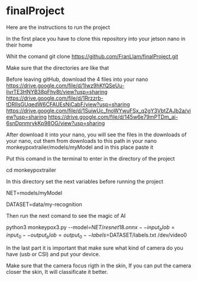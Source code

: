 # finalProject
Here are the instructions to run the project

In the first place you have to clone this repository into your jetson nano in their home
<poner una imagen de donde va>

Whit the comand 
git clone https://github.com/FranLlam/finalProject.git

Make sure that the directories are like that


Before leaving gitHub, download the 4 files into your nano
https://drive.google.com/file/d/1Iwz9hKfQSeUu-liyrTE3HNYB38pFhv8t/view?usp=sharing
https://drive.google.com/file/d/1Rrzzrb-tDRIIsGUqedW6CFAUEsNiCabF/view?usp=sharing
https://drive.google.com/file/d/1SuiwUc_fnoWYwuFSx_q2gY3VbtZAJb2a/view?usp=sharing
https://drive.google.com/file/d/145w6e79mPTDm_ai-6snDpnmrykKp98OG/view?usp=sharing

After download it into your nano, you will see the files in the downloads of your nano, cut them from downloads to this path in your nano monkeypoxtrailer/models/myModel and in this place paste it
 
Put this comand in the terminal to enter in the directory of the project

cd monkeypoxtrailer



In this directory set the next variables before running the project

NET=models/myModel

DATASET=data/my-recognition

Then run the next comand to see the magic of AI 

python3 monkeypox3.py --model=$NET/resnet18.onnx --input_blob=input_0 --output_blob=output_0 --labels=$DATASET/labels.txt /dev/video0

In the last part it is important that make sure what kind of camera do you have (usb or CSI) and put your device. 

Make sure that the camera focus rigth in the skin, If you can put the camera closer the skin, It will classificate it better. 

